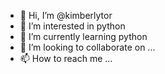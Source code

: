 - 👋 Hi, I’m @kimberlytor
- 👀 I’m interested in python
- 🌱 I’m currently learning python
- 💞️ I’m looking to collaborate on ...
- 📫 How to reach me ...

<!---
kimberlytor/kimberlytor is a ✨ special ✨ repository because its `README.md` (this file) appears on your GitHub profile.
You can click the Preview link to take a look at your changes.
--->
